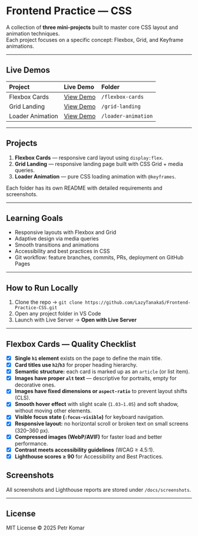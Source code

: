 # Frontend Practice — CSS

A collection of **three mini-projects** built to master core CSS layout and animation techniques.  
Each project focuses on a specific concept: Flexbox, Grid, and Keyframe animations.

---

## Live Demos

| Project          | Live Demo                                                                         | Folder              |
| :--------------- | :-------------------------------------------------------------------------------- | :------------------ |
| Flexbox Cards    | [View Demo](https://lazyTanakaS.github.io/Frontend-Practice-CSS/flexbox-cards)    | `/flexbox-cards`    |
| Grid Landing     | [View Demo](https://lazyTanakaS.github.io/Frontend-Practice-CSS/grid-landing)     | `/grid-landing`     |
| Loader Animation | [View Demo](https://lazyTanakaS.github.io/Frontend-Practice-CSS/loader-animation) | `/loader-animation` |

---

## Projects

1. **Flexbox Cards** — responsive card layout using `display:flex`.
2. **Grid Landing** — responsive landing page built with CSS Grid + media queries.
3. **Loader Animation** — pure CSS loading animation with `@keyframes`.

Each folder has its own README with detailed requirements and screenshots.

---

## Learning Goals

- Responsive layouts with Flexbox and Grid
- Adaptive design via media queries
- Smooth transitions and animations
- Accessibility and best practices in CSS
- Git workflow: feature branches, commits, PRs, deployment on GitHub Pages

---

## How to Run Locally

1. Clone the repo → `git clone https://github.com/LazyTanakaS/Frontend-Practice-CSS.git`
2. Open any project folder in VS Code
3. Launch with Live Server → **Open with Live Server**

---

## Flexbox Cards — Quality Checklist

- [x] **Single `h1` element** exists on the page to define the main title.
- [x] **Card titles use `h2`/`h3`** for proper heading hierarchy.
- [x] **Semantic structure:** each card is marked up as an `article` (or list item).
- [x] **Images have proper `alt` text** — descriptive for portraits, empty for decorative ones.
- [x] **Images have fixed dimensions or `aspect-ratio`** to prevent layout shifts (CLS).
- [x] **Smooth hover effect** with slight scale (`1.03–1.05`) and soft shadow, without moving other elements.
- [x] **Visible focus state (`:focus-visible`)** for keyboard navigation.
- [x] **Responsive layout:** no horizontal scroll or broken text on small screens (320–360 px).
- [x] **Compressed images (WebP/AVIF)** for faster load and better performance.
- [x] **Contrast meets accessibility guidelines** (WCAG ≥ 4.5:1).
- [x] **Lighthouse scores ≥ 90** for Accessibility and Best Practices.

## Screenshots

All screenshots and Lighthouse reports are stored under `/docs/screenshots`.

---

## License

MIT License © 2025 Petr Komar
